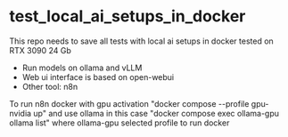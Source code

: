 # test_local_ai_setups_in_docker
This repo needs to save all tests with local ai setups in docker tested on RTX 3090 24 Gb

- Run models on ollama and vLLM
- Web ui interface is based on open-webui
- Other tool: n8n




To run n8n docker with gpu activation "docker compose --profile gpu-nvidia up" and use ollama in this case "docker compose exec ollama-gpu ollama list" where ollama-gpu selected profile to run docker